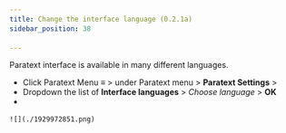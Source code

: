 ```yaml
---
title: Change the interface language (0.2.1a)
sidebar_position: 38

---
```






Paratext interface is available in many different languages.

- Click Paratext Menu **≡** > under Paratext menu > **Paratext Settings** >
- Dropdown the list of **Interface languages** > _Choose language_ > **OK**
- 

	![](./1929972851.png)

